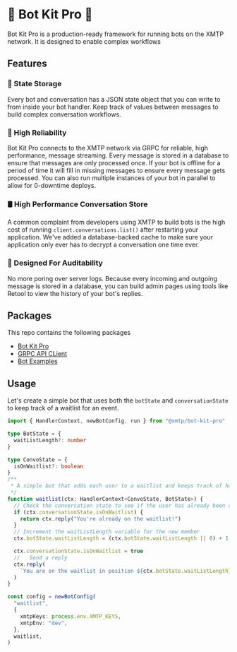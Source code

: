 # 🤖 Bot Kit Pro 🤖

Bot Kit Pro is a production-ready framework for running bots on the XMTP network. It is designed to enable complex workflows

## Features

### 📒 State Storage

Every bot and conversation has a JSON state object that you can write to from inside your bot handler. Keep track of values between messages to build complex conversation workflows.

### 💪 High Reliability

Bot Kit Pro connects to the XMTP network via GRPC for reliable, high performance, message streaming. Every message is stored in a database to ensure that messages are only processed once. If your bot is offline for a period of time it will fill in missing messages to ensure every message gets processed. You can also run multiple instances of your bot in parallel to allow for 0-downtime deploys.

### 🛢️ High Performance Conversation Store

A common complaint from developers using XMTP to build bots is the high cost of running `client.conversations.list()` after restarting your application. We've added a database-backed cache to make sure your application only ever has to decrypt a conversation one time ever.

### 🔎 Designed For Auditability

No more poring over server logs. Because every incoming and outgoing message is stored in a database, you can build admin pages using tools like Retool to view the history of your bot's replies.

## Packages

This repo contains the following packages

- [Bot Kit Pro](./packages/bot-kit-pro/README.md)
- [GRPC API CLient](./packages/grpc-api-client/README.md)
- [Bot Examples](./packages/bot-examples/)

## Usage

Let's create a simple bot that uses both the `botState` and `conversationState` to keep track of a waitlist for an event.

```ts
import { HandlerContext, newBotConfig, run } from "@xmtp/bot-kit-pro"

type BotState = {
  waitListLength?: number
}

type ConvoState = {
  isOnWaitlist?: boolean
}
/**
 * A simple bot that adds each user to a waitlist and keeps track of how many members are ahead of them
 */
function waitlist(ctx: HandlerContext<ConvoState, BotState>) {
  // Check the conversation state to see if the user has already been added
  if (ctx.conversationState.isOnWaitlist) {
    return ctx.reply("You're already on the waitlist!")
  }
  // Increment the waitListLength variable for the new member
  ctx.botState.waitListLength = (ctx.botState.waitListLength || 0) + 1

  ctx.conversationState.isOnWaitlist = true
  //   Send a reply
  ctx.reply(
    `You are on the waitlist in position ${ctx.botState.waitListLength}`,
  )
}

const config = newBotConfig(
  "waitlist",
  {
    xmtpKeys: process.env.XMTP_KEYS,
    xmtpEnv: "dev",
  },
  waitlist,
)
```
